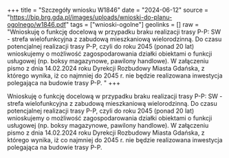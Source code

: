 +++
title = "Szczegóły wniosku W1846"
date = "2024-06-12"
source = "https://bip.brg.gda.pl/images/uploads/wnioski-do-planu-ogolnego/w1846.pdf"
tags = ["wnioski-ogolne"]
geolinks = []
raw = "Wnioskuję o funkcję docelową w przypadku braku realizacji trasy P-P: SW - strefa wielofunkcyjna z zabudową mieszkaniową wielorodzinną. Do czasu potencjalnej realizacji trasy P-P, czyli do roku 2045 (ponad 20 lat) wnioskujemy o możliwość zagospodarowania działki obiektami o funkcji usługowej (np. boksy magazynowe, pawilony handlowe). W załączeniu pismo z dnia 14.02.2024 roku Dyrekcji Rozbudowy Miasta Gdańska, z którego wynika, iż co najmniej do 2045 r. nie będzie realizowana inwestycja polegająca na budowie trasy P-P. "
+++

Wnioskuję o funkcję docelową w przypadku braku realizacji trasy P-P: SW - strefa
wielofunkcyjna z zabudową mieszkaniową wielorodzinną. Do czasu potencjalnej realizacji trasy
P-P, czyli do roku 2045 (ponad 20 lat) wnioskujemy o możliwość zagospodarowania działki
obiektami o funkcji usługowej (np. boksy magazynowe, pawilony handlowe). W załączeniu pismo
z dnia 14.02.2024 roku Dyrekcji Rozbudowy Miasta Gdańska, z którego wynika, iż co najmniej do
2045 r. nie będzie realizowana inwestycja polegająca na budowie trasy P-P.



